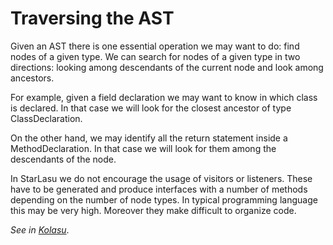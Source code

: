 # Traversing the AST

Given an AST there is one essential operation we may want to do: find nodes of a given type. We can search for nodes of a given type in two 
directions: looking among descendants of the current node and look among ancestors.

For example, given a field declaration we may want to know in which class is declared. In that case we will look for the closest ancestor 
of type ClassDeclaration.

On the other hand, we may identify all the return statement inside a MethodDeclaration. In that case we will look for them among the descendants 
of the node.

In StarLasu we do not encourage the usage of visitors or listeners. These have to be generated and produce interfaces with a number of methods depending on the number of node types. In typical programming language this may be very high. Moreover they make difficult to organize code.

_See in [Kolasu](https://github.com/Strumenta/kolasu/blob/master/core/src/main/kotlin/com/strumenta/kolasu/model/Traversing.kt)_.

